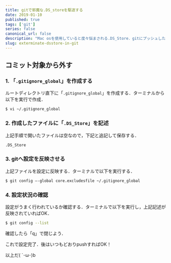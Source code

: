```yaml
---
title: gitで邪魔な.DS_storeを駆逐する
date: 2019-01-10
published: true
tags: ['git']
series: false
canonical_url: false
description: "Mac osを使用していると度々悩まされる.DS_Store．gitにプッシュしたときにこいつが存在したときの怒りは計り知れない(｀；ω；´)"
slug: exterminate-dsstore-in-git
---
```


## **コミット対象から外す**

### **1. 「`.gitignore_global`」を作成する**

ルートディレクトリ直下に「`.gitignore_global`」を作成する．ターミナルから以下を実行で作成．

```bash
$ vi ~/.gitignore_global
```

### **2. 作成したファイルに「`.DS_Store`」を記述**

上記手順で開いたファイルは空なので，下記と追記して保存する．
```bash
.DS_Store
```

### **3. gitへ設定を反映させる**

上記ファイルを設定に反映する．ターミナルで以下を実行する．

```bash
$ git config –-global core.excludesfile ~/.gitignore_global
```

### **4. 設定状況の確認**

設定がうまく行われているか確認する．ターミナルで以下を実行し，上記記述が反映されていればOK．

```bash
$ git config --list
```

確認したら「q」で閉じよう．

これで設定完了．後はいつもどおりpushすればOK！


以上だ( `･ω･)b


